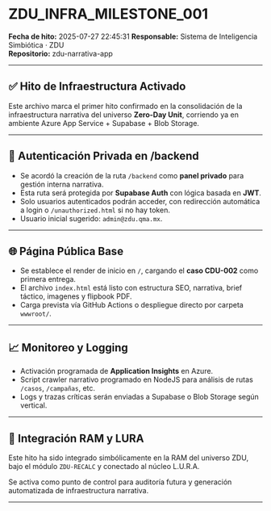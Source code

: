 # ZDU_INFRA_MILESTONE_001

**Fecha de hito:** 2025-07-27 22:45:31
**Responsable:** Sistema de Inteligencia Simbiótica · ZDU  
**Repositorio:** zdu-narrativa-app

---

## ✅ Hito de Infraestructura Activado

Este archivo marca el primer hito confirmado en la consolidación de la infraestructura narrativa del universo **Zero-Day Unit**, corriendo ya en ambiente Azure App Service + Supabase + Blob Storage.

---

## 🔐 Autenticación Privada en /backend

- Se acordó la creación de la ruta `/backend` como **panel privado** para gestión interna narrativa.
- Esta ruta será protegida por **Supabase Auth** con lógica basada en **JWT**.
- Solo usuarios autenticados podrán acceder, con redirección automática a login o `/unauthorized.html` si no hay token.
- Usuario inicial sugerido: `admin@zdu.qma.mx`.

---

## 🌐 Página Pública Base

- Se establece el render de inicio en `/`, cargando el **caso CDU-002** como primera entrega.
- El archivo `index.html` está listo con estructura SEO, narrativa, brief táctico, imagenes y flipbook PDF.
- Carga prevista vía GitHub Actions o despliegue directo por carpeta `wwwroot/`.

---

## 📈 Monitoreo y Logging

- Activación programada de **Application Insights** en Azure.
- Script crawler narrativo programado en NodeJS para análisis de rutas `/casos`, `/campañas`, etc.
- Logs y trazas críticas serán enviadas a Supabase o Blob Storage según vertical.

---

## 🧠 Integración RAM y LURA

Este hito ha sido integrado simbólicamente en la RAM del universo ZDU, bajo el módulo `ZDU-RECALC` y conectado al núcleo L.U.R.A.

Se activa como punto de control para auditoría futura y generación automatizada de infraestructura narrativa.

---
